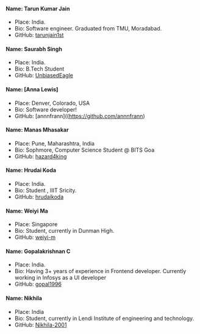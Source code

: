 #### Name: Tarun Kumar Jain
- Place: India.
- Bio: Software engineer. Graduated from TMU, Moradabad.
- GitHub: [tarunjain1st](https://github.com/tarunjain1st)

#### Name: Saurabh Singh
- Place: India.
- Bio: B.Tech Student
- GitHub: [UnbiasedEagle](https://github.com/UnbiasedEagle)

#### Name: [Anna Lewis]
- Place: Denver, Colorado, USA
- Bio: Software developer!
- GitHub: [annnfrann]((https://github.com/annnfrann)
 
#### Name: Manas Mhasakar
- Place: Pune, Maharashtra, India
- Bio: Sophmore, Computer Science Student @ BITS Goa
- GitHub: [hazard4king](https://github.com/hazard4king)

#### Name: Hrudai Koda
 - Place: India.
 - Bio: Student , IIIT Sricity.
 - GitHub: [hrudaikoda](https://github.com/hrudaikoda)

#### Name: Weiyi Ma
- Place: Singapore
- Bio: Student, currently in Dunman High.
- GitHub: [weiyi-m](https://github.com/weiyi-m)

#### Name: Gopalakrishnan C
 - Place: India.
 - Bio: Having 3+ years of experience in Frontend developer. Currently working in Infosys as a UI developer
 - GitHub: [gopal1996](https://github.com/gopal1996)

#### Name: Nikhila
- Place: India
- Bio: Student, currently in Lendi Institute of engineering and technology.
- GitHub: [Nikhila-2001](https://github.com/NIKHILA-2001)
